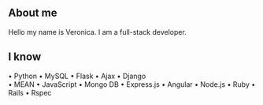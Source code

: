 ## About me

Hello my name is Veronica. I am a full-stack developer. 

## I know

•	Python
•	MySQL
•	Flask
•	Ajax
•	Django	
•	MEAN
•	JavaScript
•	Mongo DB
•	Express.js
•	Angular
•	Node.js	
•	Ruby
•	Rails
•	Rspec

